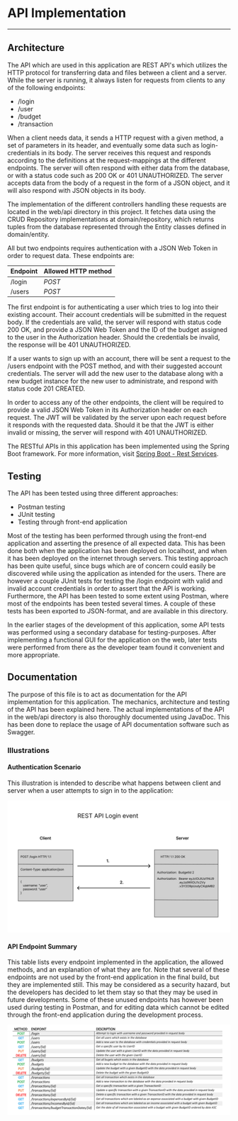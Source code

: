 # API Implementation
---


## Architecture

The API which are used in this application are REST API's which utilizes the HTTP protocol for transferring data and files between a client and a server. While the server is running, it always listen for requests from clients to any of the following endpoints:

* /login
* /user
* /budget
* /transaction

When a client needs data, it sends a HTTP request with a given method, a set of parameters in its header, and eventually some data such as login-credentials in its body. The server receives this request and responds according to the definitions at the request-mappings at the different endpoints. The server will often respond with either data from the database, or with a status code such as 200 OK or 401 UNAUTHORIZED. The server accepts data from the body of a request in the form of a JSON object, and it will also respond with JSON objects in its body.

The implementation of the different controllers handling these requests are located in the web/api directory in this project. It fetches data using the CRUD Repository implementations at domain/repository, which returns tuples from the database represented through the Entity classes defined in domain/entity.

All but two endpoints requires authentication with a JSON Web Token in order to request data. These endpoints are:

| **Endpoint** | **Allowed HTTP method** |
|--------------|-------------------------|
| /login | _POST_ |
| /users | _POST_ |

The first endpoint is for authenticating a user which tries to log into their existing account. Their account credentials will be submitted in the request body. If the credentials are valid, the server will respond with status code 200 OK, and provide a JSON Web Token and the ID of the budget assigned to the user in the Authorization header. Should the credentials be invalid, the response will be 401 UNAUTHORIZED.

If a user wants to sign up with an account, there will be sent a request to the /users endpoint with the POST method, and with their suggested account credentials. The server will add the new user to the database along with a new budget instance for the new user to administrate, and respond with status code 201 CREATED. 

In order to access any of the other endpoints, the client will be required to provide a valid JSON Web Token in its Authorization header on each request. The JWT will be validated by the server upon each request before it responds with the requested data. Should it be that the JWT is either invalid or missing, the server will respond with 401 UNAUTHORIZED.

The RESTful APIs in this application has been implemented using the Spring Boot framework. For more information, visit [Spring Boot - Rest Services](https://spring.io/guides/tutorials/rest/).


## Testing

The API has been tested using three different approaches:

* Postman testing
* JUnit testing
* Testing through front-end application

Most of the testing has been performed through using the front-end application and asserting the presence of all expected data. This has been done both when the application has been deployed on localhost, and when it has been deployed on the internet through servers. This testing approach has been quite useful, since bugs which are of concern could easily be discovered while using the application as intended for the users. There are however a couple JUnit tests for testing the /login endpoint with valid and invalid account credentials in order to assert that the API is working. Furthermore, the API has been tested to some extent using Postman, where most of the endpoints has been tested several times. A couple of these tests has been exported to JSON-format, and are available in this directory.

In the earlier stages of the development of this application, some API tests was performed using a secondary database for testing-purposes. After implementing a functional GUI for the application on the web, later tests were performed from there as the developer team found it convenient and more appropriate.


## Documentation

The purpose of this file is to act as documentation for the API implementation for this application. The mechanics, architecture and testing of the API has been explained here. The actual implementations of the API in the web/api directory is also thoroughly documented using JavaDoc. This has been done to replace the usage of API documentation software such as Swagger.


### Illustrations


#### Authentication Scenario

This illustration is intended to describe what happens between client and server when a user attempts to sign in to the application:

<img src="REST_login_event.png" alt="HTTP request and response during a login attempt" />


#### API Endpoint Summary

This table lists every endpoint implemented in the application, the allowed methods, and an explanation of what they are for. Note that several of these endpoints are not used by the front-end application in the final build, but they are implemented still. This may be considered as a security hazard, but the developers has decided to let them stay so that they may be used in future developments. Some of these unused endpoints has however been used during testing in Postman, and for editing data which cannot be edited through the front-end application during the development process.

<img src="REST_endpoints_documentation.png" alt="API documentation" />

